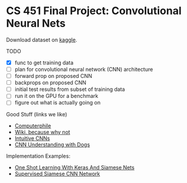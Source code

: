 # CS 451 Final Project: Convolutional Neural Nets

Download dataset on [kaggle](https://www.kaggle.com/c/painter-by-numbers/data).

TODO
- [x] func to get training data
- [ ] plan for convolutional neural network (CNN) architecture
- [ ] forward prop on proposed CNN
- [ ] backprops on proposed CNN
- [ ] initial test results from subset of training data
- [ ] run it on the GPU for a benchmark
- [ ] figure out what is actually going on

Good Stuff (links we like)

- [Computerphile](https://www.youtube.com/watch?v=py5byOOHZM8)
- [Wiki, because why not](https://en.wikipedia.org/wiki/Convolutional_neural_network)
- [Intuitive CNNs](https://ujjwalkarn.me/2016/08/11/intuitive-explanation-convnets/)
- [CNN Understanding with Dogs](https://adeshpande3.github.io/A-Beginner%27s-Guide-To-Understanding-Convolutional-Neural-Networks-Part-2/)


Implementation Examples:
- [One Shot Learning With Keras And Siamese Nets](https://sorenbouma.github.io/blog/oneshot/)
- [Supervised Siamese CNN Network](https://github.com/ascourge21/Siamese/blob/master/siamese_supervised/Model1.py)
